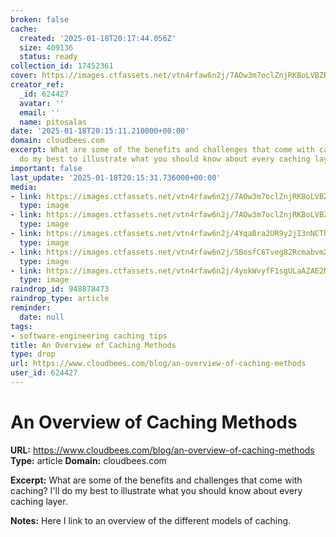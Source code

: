 ```yaml
---
broken: false
cache:
  created: '2025-01-18T20:17:44.056Z'
  size: 409136
  status: ready
collection_id: 17452361
cover: https://images.ctfassets.net/vtn4rfaw6n2j/7AOw3m7oclZnjRKBoLVBZR/fefcaeee8940e725be02b5c10422a2ab/https___blog.codeship.com_wp-content_uploads_2017_10_Initial-request.png?w=1200&h=630&fit=fill
creator_ref:
  _id: 624427
  avatar: ''
  email: ''
  name: pitosalas
date: '2025-01-18T20:15:11.210000+00:00'
domain: cloudbees.com
excerpt: What are some of the benefits and challenges that come with caching? I'll
  do my best to illustrate what you should know about every caching layer.
important: false
last_update: '2025-01-18T20:15:31.736000+00:00'
media:
- link: https://images.ctfassets.net/vtn4rfaw6n2j/7AOw3m7oclZnjRKBoLVBZR/fefcaeee8940e725be02b5c10422a2ab/https___blog.codeship.com_wp-content_uploads_2017_10_Initial-request.png?w=1200&h=627&fit=fill
  type: image
- link: https://images.ctfassets.net/vtn4rfaw6n2j/7AOw3m7oclZnjRKBoLVBZR/fefcaeee8940e725be02b5c10422a2ab/https___blog.codeship.com_wp-content_uploads_2017_10_Initial-request.png?fm=webp&q=85
  type: image
- link: https://images.ctfassets.net/vtn4rfaw6n2j/4YqaBra2UR9y2jI3nNCTbR/637e6da408762df2c58dfb2494349e27/https___blog.codeship.com_wp-content_uploads_2017_10_Reloading-image.png?fm=webp&q=85
  type: image
- link: https://images.ctfassets.net/vtn4rfaw6n2j/SBosfC6Tveg82RcmabvmX/7392a2b81dcd89213bd0b176c8d66cdd/https___blog.codeship.com_wp-content_uploads_2017_10_Using-a-bookmark.png?fm=webp&q=85
  type: image
- link: https://images.ctfassets.net/vtn4rfaw6n2j/4yokWvyfF1sgULaAZAE2Mv/d4c506110f832a09d621b7b31a275d80/https___blog.codeship.com_wp-content_uploads_2017_10_Hash-based-approach.png?fm=webp&q=85
  type: image
raindrop_id: 948878473
raindrop_type: article
reminder:
  date: null
tags:
- software-engineering caching tips
title: An Overview of Caching Methods
type: drop
url: https://www.cloudbees.com/blog/an-overview-of-caching-methods
user_id: 624427
---
```


# An Overview of Caching Methods

**URL:** https://www.cloudbees.com/blog/an-overview-of-caching-methods
**Type:** article
**Domain:** cloudbees.com

**Excerpt:** What are some of the benefits and challenges that come with caching? I'll do my best to illustrate what you should know about every caching layer.

**Notes:**
Here I link to an overview of the different models of caching.
